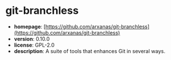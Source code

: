 # git-branchless

- **homepage**: [https://github.com/arxanas/git-branchless](https://github.com/arxanas/git-branchless)
- **version**: 0.10.0
- **license**: GPL-2.0
- **description**: A suite of tools that enhances Git in several ways.

